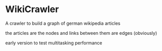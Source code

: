 # WikiCrawler
A crawler to build a graph of german wikipedia articles

the articles are the nodes and links between them are edges (obviously)


early version to test multitasking performance
